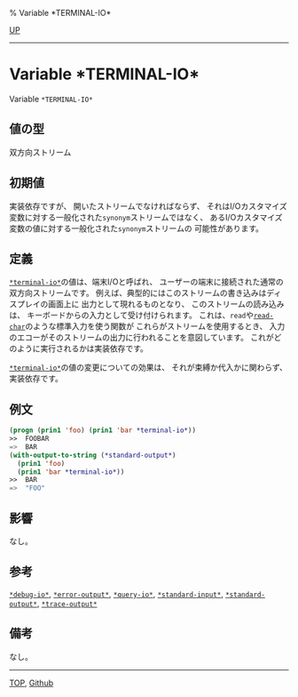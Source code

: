 % Variable \*TERMINAL-IO\*

[UP](21.2.html)  

---

# Variable **\*TERMINAL-IO\***


Variable `*TERMINAL-IO*`


## 値の型

双方向ストリーム


## 初期値

実装依存ですが、
開いたストリームでなければならず、
それはI/Oカスタマイズ変数に対する一般化された`synonym`ストリームではなく、
あるI/Oカスタマイズ変数の値に対する一般化された`synonym`ストリームの
可能性があります。


## 定義

[`*terminal-io*`](21.2.terminal-io.html)の値は、端末I/Oと呼ばれ、
ユーザーの端末に接続された通常の双方向ストリームです。
例えば、典型的にはこのストリームの書き込みはディスプレイの画面上に
出力として現れるものとなり、
このストリームの読み込みは、
キーボードからの入力として受け付けられます。
これは、`read`や[`read-char`](21.2.read-char.html)のような標準入力を使う関数が
これらがストリームを使用するとき、
入力のエコーがそのストリームの出力に行われることを意図しています。
これがどのように実行されるかは実装依存です。

[`*terminal-io*`](21.2.terminal-io.html)の値の変更についての効果は、
それが束縛か代入かに関わらず、実装依存です。


## 例文

```lisp
(progn (prin1 'foo) (prin1 'bar *terminal-io*))
>>  FOOBAR
=>  BAR
(with-output-to-string (*standard-output*)
  (prin1 'foo) 
  (prin1 'bar *terminal-io*))
>>  BAR
=>  "FOO"
```


## 影響

なし。


## 参考

[`*debug-io*`](21.2.debug-io.html),
[`*error-output*`](21.2.debug-io.html),
[`*query-io*`](21.2.debug-io.html),
[`*standard-input*`](21.2.debug-io.html),
[`*standard-output*`](21.2.debug-io.html),
[`*trace-output*`](21.2.debug-io.html)


## 備考

なし。


---
[TOP](index.html),  [Github](https://github.com/nptcl/npt-japanese)

